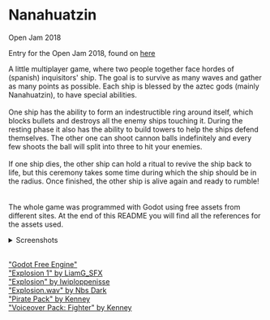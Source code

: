 # Nanahuatzin
Open Jam 2018

Entry for the Open Jam 2018, found on [here](https://itch.io/jam/open-jam-2018)

A little multiplayer game, where two people together face hordes of (spanish) inquisitors' ship. The goal is to survive as many waves and gather as many points as possible. Each ship is blessed by the aztec gods (mainly Nanahuatzin), to have special abilities. <br/> <br/>
One ship has the ability to form an indestructible ring around itself, which blocks bullets and destroys all the enemy ships touching it. During the resting phase it also has the ability to build towers to help the ships defend themselves. The other one can shoot cannon balls indefinitely and every few shoots the ball will split into three to hit your enemies. <br/> <br/>
If one ship dies, the other ship can hold a ritual to revive the ship back to life, but this ceremony takes some time during which the ship should be in the radius. Once finished, the other ship is alive again and ready to rumble! <br/> <br/> <br/>
The whole game was programmed with Godot using free assets from different sites. At the end of this README you will find all the references for the assets used.

<details>
  <summary>Screenshots</summary>
  
![alt text](/Screenshots/Menu.PNG)
![alt text](/Screenshots/Game1.PNG)
![alt text](/Screenshots/Game2.PNG)

</details> <br/>

["Godot Free Engine"](https://godotengine.org/) <br/>
["Explosion 1" by LiamG_SFX](https://freesound.org/people/LiamG_SFX/sounds/322481/) <br/>
["Explosion" by Iwiploppenisse](https://freesound.org/people/Iwiploppenisse/sounds/156031/) <br/>
["Explosion.wav" by Nbs Dark](https://freesound.org/people/Nbs%20Dark/sounds/94185/) <br/>
["Pirate Pack" by Kenney](https://kenney.nl/assets/pirate-pack) <br/>
["Voiceover Pack: Fighter" by Kenney](https://kenney.nl/assets/voiceover-pack-fighter) <br/>
